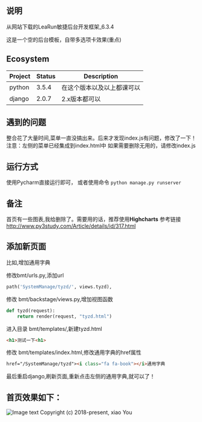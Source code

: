 ## 说明
从网站下载的LeaRun敏捷后台开发框架_6.3.4

这是一个空的后台模板，自带多选项卡效果(重点)

## Ecosystem

| Project | Status | Description |
|---------|--------|-------------|
| python          | 3.5.4 | 在这个版本以及以上都课可以 |
| django                | 2.0.7 | 2.x版本都可以 |

## 遇到的问题

整合花了大量时间,菜单一直没搞出来。后来才发现index.js有问题，修改了一下！
注意：左侧的菜单已经集成到index.html中
如果需要删除无用的，请修改index.js

## 运行方式

使用Pycharm直接运行即可，
或者使用命令
`python manage.py runserver`

## 备注
首页有一些图表,我给删除了。需要用的话，推荐使用**Highcharts**
参考链接
http://www.py3study.com/Article/details/id/317.html

## 添加新页面
比如,增加通用字典

修改bmt/urls.py,添加url
```python
path('SystemManage/tyzd/', views.tyzd),
```

修改 bmt/backstage/views.py,增加视图函数

```python
def tyzd(request):
    return render(request, "tyzd.html")
```

进入目录 bmt/templates/,新建tyzd.html
```html
<h1>测试一下<h1>
```

修改 bmt/templates/index.html,修改通用字典的href属性
```html
href="/SystemManage/tyzd"><i class="fa fa-book"></i>通用字典
```

最后重启django,刷新页面,重新点击左侧的通用字典,就可以了！

## 首页效果如下：

![Image text](https://github.com/py3study/bmt/blob/master/效果图.png)
Copyright (c) 2018-present, xiao You
